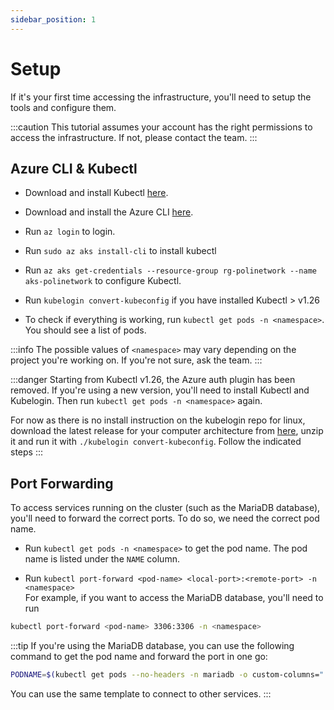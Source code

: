 ```yaml
---
sidebar_position: 1
---
```

# Setup

If it's your first time accessing the infrastructure, you'll need to setup the tools and configure them.

:::caution
This tutorial assumes your account has the right permissions to access the infrastructure. If not, please contact the team.
:::

## Azure CLI & Kubectl

- Download and install Kubectl [here](https://kubernetes.io/docs/tasks/tools/install-kubectl/).

- Download and install the Azure CLI [here](https://docs.microsoft.com/en-us/cli/azure/install-azure-cli?view=azure-cli-latest).

- Run ```az login``` to login.

- Run ```sudo az aks install-cli``` to install kubectl

- Run ```az aks get-credentials --resource-group rg-polinetwork --name aks-polinetwork``` to configure Kubectl.

- Run ```kubelogin convert-kubeconfig``` if you have installed Kubectl > v1.26

- To check if everything is working, run ```kubectl get pods -n <namespace>```. You should see a list of pods.

:::info
The possible values of ```<namespace>``` may vary depending on the project you're working on. If you're not sure, ask the team.
:::

:::danger
Starting from Kubectl v1.26, the Azure auth plugin has been removed. If you're using a new version, you'll need to install Kubectl and Kubelogin. Then run ```kubectl get pods -n <namespace>``` again.

For now as there is no install instruction on the kubelogin repo for linux, download the latest release for your computer architecture from [here](https://github.com/Azure/kubelogin/releases), unzip it and run it with `./kubelogin convert-kubeconfig`. Follow the indicated steps
:::

## Port Forwarding

To access services running on the cluster (such as the MariaDB database), you'll need to forward the correct ports. To do so, we need the correct pod name.

- Run ```kubectl get pods -n <namespace>``` to get the pod name. The pod name is listed under the ```NAME``` column.

- Run ```kubectl port-forward <pod-name> <local-port>:<remote-port> -n <namespace>```  
For example, if you want to access the MariaDB database, you'll need to run

```sh
kubectl port-forward <pod-name> 3306:3306 -n <namespace>
```

:::tip
If you're using the MariaDB database, you can use the following command to get the pod name and forward the port in one go:  

```sh
PODNAME=$(kubectl get pods --no-headers -n mariadb -o custom-columns=":metadata.name" | tail -1); kubectl port-forward -n mariadb $PODNAME 3306:3306
```

You can use the same template to connect to other services.
:::
